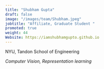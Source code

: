```yaml
---
title: "Shubham Gupta"
draft: false
image: "/images/team/Shubham.jpeg"
jobtitle: "Affiliate, Graduate Student "
promoted: true
weight: 44
Website: https://iamshubhamgupto.github.io
---
```



NYU, Tandon School of Engineering

*Computer Vision, Representation learning*

